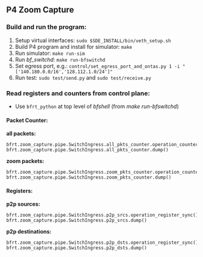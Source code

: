 
## P4 Zoom Capture

### Build and run the program:

1. Setup virtual interfaces: `sudo $SDE_INSTALL/bin/veth_setup.sh`
2. Build P4 program and install for simulator: `make`
3. Run simulator: `make run-sim`
4. Run *bf_switchd*: `make run-bfswitchd`
5. Set egress port, e.g.: `control/set_egress_port_and_ontas.py 1 -i "['140.180.0.0/16','128.112.1.0/24']"`
6. Run test: `sudo test/send.py` and `sudo test/receive.py`

### Read registers and counters from control plane:

* Use `bfrt_python` at top level of *bfshell* (from *make run-bfswitchd*)

#### Packet Counter:

**all packets:**

    bfrt.zoom_capture.pipe.SwitchIngress.all_pkts_counter.operation_counter_sync()
    bfrt.zoom_capture.pipe.SwitchIngress.all_pkts_counter.dump()

**zoom packets:**

    bfrt.zoom_capture.pipe.SwitchIngress.zoom_pkts_counter.operation_counter_sync()
    bfrt.zoom_capture.pipe.SwitchIngress.zoom_pkts_counter.dump()

#### Registers:

**p2p sources:**

    bfrt.zoom_capture.pipe.SwitchIngress.p2p_srcs.operation_register_sync()
    bfrt.zoom_capture.pipe.SwitchIngress.p2p_srcs.dump()

**p2p destinations:**

    bfrt.zoom_capture.pipe.SwitchIngress.p2p_dsts.operation_register_sync()
    bfrt.zoom_capture.pipe.SwitchIngress.p2p_dsts.dump()
